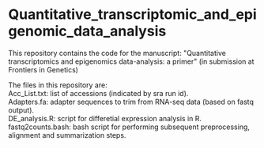 # Quantitative_transcriptomic_and_epigenomic_data_analysis

This repository contains the code for the manuscript: "Quantitative transcriptomics and epigenomics data-analysis: a primer" (in submission at Frontiers in Genetics)

The files in this repository are: <br />
Acc_List.txt: list of accessions (indicated by sra run id). <br />
Adapters.fa: adapter sequences to trim from RNA-seq data (based on fastq output). <br />
DE_analysis.R: script for differetial expression analysis in R.  <br />
fastq2counts.bash: bash script for performing subsequent preprocessing, alignment and summarization steps. <br />
